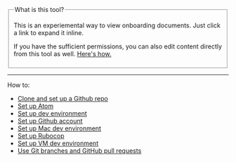 <fieldset>
<legend>What is this tool?</legend>

This is an experiemental way to view onboarding documents. Just click a link to expand it inline.

If you have the sufficient permissions, you can also edit content directly from this tool as well. [Here's how.](use-qa-tool-for-editing.md)

</fieldset>

---

How to:

* [Clone and set up a Github repo](clone-and-set-up-a-github-repo.md)
* [Set up Atom](set-up-atom.md)
* [Set up dev environment](set-up-dev-environment.md)
* [Set up Github account](set-up-github-account.md)
* [Set up Mac dev environment](set-up-mac-dev-environment.md)
* [Set up Rubocop](set-up-rubocop.md)
* [Set up VM dev environment](set-up-vm-dev-environment.md)
* [Use Git branches and GitHub pull requests](use-git-branches-and-github-pull-requests.md)
